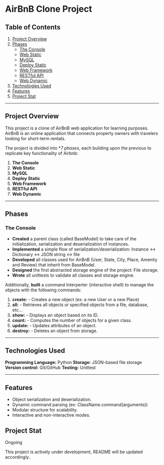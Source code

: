 # **AirBnB Clone Project**


## Table of Contents

1. [Project Overview](#project-overview)
2. [Phases](#phases)
    - [The Console](#the-console)
    - [Web Static](#web-static)
    - [MySQL](#mysql)
    - [Deploy Static](#deploy-static)
    - [Web Framework](#web-framework)
    - [RESTful API](#restful-api)
    - [Web Dynamic](#web-dynamic)
3. [Technologies Used](#technologies-used)
4. [Features](#features)
5. [Project Stat](#project-stat)

---



## Project Overview

This project is a clone of AirBnB web application for learning purposes. AirBnB is an online application that connects property owners with travelers looking for short-term rentals.

The project is divided into **7 phases*, each building upon the previous to replicate key functionality of Airbnb:
1. **The Console**
2. **Web Static**
3. **MySQL**
4. **Deploy Static**
5. **Web Framework**
6. **RESTful API**
7. **Web Dynamic**

---



## Phases

### The Console

- **Created** a parent class (called BaseModel) to take care of the initialization, serialization and deserialization of instances.
- **Implemented** a simple flow of serialization/deserialization: Instance <-> Dictionary <-> JSON string <-> file
- **Developed** all classes used for AirBnB (User, State, City, Place, Amenity and Review) that inherit from BaseModel.
- **Designed** the first abstracted storage engine of the project: File storage.
- **Wrote** all unittests to validate all classes and storage engine.

Additionally, **built** a command Interperter (interactive shell) to manage the objects with the following commands:

1. **create:** - Creates a new object (ex: a new User or a new Place)
2. **all:** - Retrieves all objects or specified objects from a file, database, etc...
3. **show:** - Displays an object based on its ID.
4. **count:** - Computes the number of objects for a given class.
5. **update:** - Updates attributes of an object.
6. **destroy:** - Deletes an object from storage.

---



## Technologies Used

**Programming Language:** Python
**Storage:** JSON-based file storage
**Version control:** Git/GitHub
**Testing:** Unittest

---



## Features

- Object serialization and deserialization.
- Dynamic command parsing (ex: ClassName.command(arguments))
- Modular structure for scalability.
- Interactive and non-interactive modes.


## Project Stat

Ongoing

This project is actively under development, README will be updated accordingly..
